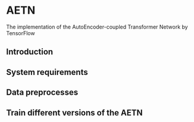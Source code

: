 # AETN
The implementation of the AutoEncoder-coupled Transformer Network by TensorFlow

## Introduction

## System requirements

## Data preprocesses

## Train different versions of the AETN
